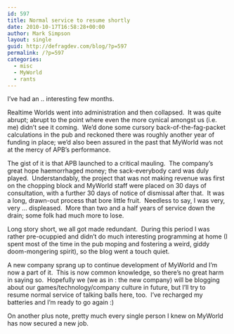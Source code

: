 ```yaml
---
id: 597
title: Normal service to resume shortly
date: 2010-10-17T16:58:28+00:00
author: Mark Simpson
layout: single
guid: http://defragdev.com/blog/?p=597
permalink: /?p=597
categories:
  - misc
  - MyWorld
  - rants
---
```

I&#8217;ve had an .. interesting few months.

Realtime Worlds went into administration and then collapsed.  It was quite abrupt; abrupt to the point where even the more cynical amongst us (i.e. me) didn&#8217;t see it coming.  We&#8217;d done some cursory back-of-the-fag-packet calculations in the pub and reckoned there was roughly another year of funding in place; we&#8217;d also been assured in the past that MyWorld was not at the mercy of APB&#8217;s performance.

The gist of it is that APB launched to a critical mauling.  The company&#8217;s great hope haemorrhaged money; the sack-everybody card was duly played.  Understandably, the project that was not making revenue was first on the chopping block and MyWorld staff were placed on 30 days of consultation, with a further 30 days of notice of dismissal after that.  It was a long, drawn-out process that bore little fruit.  Needless to say, I was very, very &#8230; displeased.  More than two and a half years of service down the drain; some folk had much more to lose.

Long story short, we all got made redundant.  During this period I was rather pre-ocuppied and didn&#8217;t do much interesting programming at home (I spent most of the time in the pub moping and fostering a weird, giddy doom-mongering spirit), so the blog went a touch quiet.

A new company sprang up to continue development of MyWorld and I&#8217;m now a part of it.  This is now common knowledge, so there&#8217;s no great harm in saying so.  Hopefully we (we as in : the new company) will be blogging about our games/technology/company culture in future, but I&#8217;ll try to resume normal service of talking balls here, too.  I&#8217;ve recharged my batteries and I&#8217;m ready to go again :)

On another plus note, pretty much every single person I knew on MyWorld has now secured a new job.